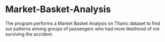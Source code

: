 # Market-Basket-Analysis
The program performs a Market Basket Analysis on Titanic dataset to find out patterns among groups of passengers who had more likelihood of not surviving the accident. 

